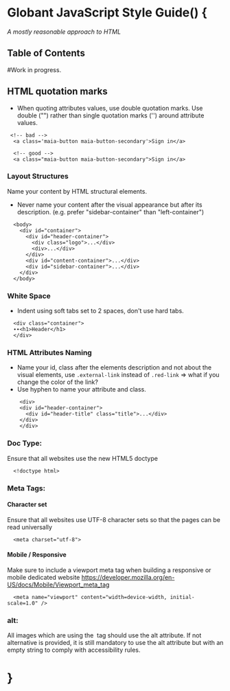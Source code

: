 # Globant JavaScript Style Guide() {

*A mostly reasonable approach to HTML*


## <a name='TOC'>Table of Contents</a>

#Work in progress.

## HTML quotation marks
* When quoting attributes values, use double quotation marks. Use double ("") rather than single quotation marks ('') around attribute values.


```
 <!-- bad -->
  <a class='maia-button maia-button-secondary'>Sign in</a>

  <!-- good -->
  <a class="maia-button maia-button-secondary">Sign in</a>
```

### Layout Structures
Name your content by HTML structural elements.
* Never name your content after the visual appearance but after its description. (e.g. prefer "sidebar-container" than "left-container")

```
  <body>
    <div id="container">
      <div id="header-container">
        <div class="logo">...</div>
        <div>...</div>
      </div>
      <div id="content-container">...</div>
      <div id="sidebar-container">...</div>
    </div>
  </body>
```

### White Space
* Indent using soft tabs set to 2 spaces, don't use hard tabs.

```
  <div class="container">
  ∙∙<h1>Header</h1>
  </div>
```


### HTML Attributes Naming
* Name your id, class after the elements description and not about the visual elements, use `.external-link` instead of `.red-link` => what if you change the color of the link?
* Use hyphen to name your attribute and class.

```
	<div>
    <div id="header-container">
      <div id="header-title" class="title">...</div>
    </div>
	</div>
```

### Doc Type:
Ensure that all websites use the new HTML5 doctype

```
  <!doctype html>
```

### Meta Tags:
#### Character set
Ensure that all websites use UTF-8 character sets so that the pages can be read universally

```
  <meta charset="utf-8">
```
#### Mobile / Responsive
Make sure to include a viewport meta tag when building a responsive or mobile dedicated website
<https://developer.mozilla.org/en-US/docs/Mobile/Viewport_meta_tag>

```
  <meta name="viewport" content="width=device-width, initial-scale=1.0" />
```

### alt:
All images which are using the <img> tag should use the alt attribute. If not alternative is provided, it is still mandatory to use the alt attribute but with an empty string to comply with accessibility rules.

}
=
